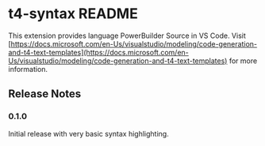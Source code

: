 # t4-syntax README

This extension provides language PowerBuilder Source in VS Code.
Visit [https://docs.microsoft.com/en-Us/visualstudio/modeling/code-generation-and-t4-text-templates](https://docs.microsoft.com/en-Us/visualstudio/modeling/code-generation-and-t4-text-templates) for more information.

## Release Notes

### 0.1.0

Initial release with very basic syntax highlighting.
